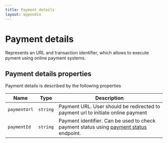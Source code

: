 ```yaml
---
title: Payment details
layout: appendix
---
```


# Payment details

Represents an URL and transaction identifier, which allows to execute pyment using online payment systems.


## Payment details properties

Payment details is described by the following properties


Name            | Type      | Description
-----|----------|----------------------
`paymentUrl`    |`string`   | Payment URL. User should be redirected to payment url to initiate online payment
`paymentId`		|`string`   | Payment identifier. Can be used to check payment status using [payment status][PaymentStatus] endpoint.


[PaymentStatus]: /Api/payments/paymentstatus
